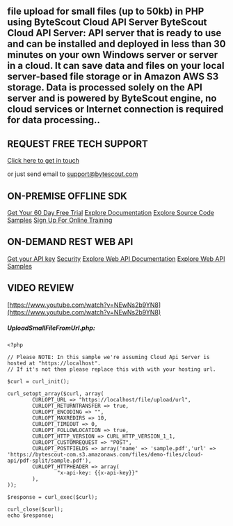 ## file upload for small files (up to 50kb) in PHP using ByteScout Cloud API Server ByteScout Cloud API Server: API server that is ready to use and can be installed and deployed in less than 30 minutes on your own Windows server or server in a cloud. It can save data and files on your local server-based file storage or in Amazon AWS S3 storage. Data is processed solely on the API server and is powered by ByteScout engine, no cloud services or Internet connection is required for data processing..

## REQUEST FREE TECH SUPPORT

[Click here to get in touch](https://bytescout.zendesk.com/hc/en-us/requests/new?subject=ByteScout%20Cloud%20API%20Server%20Question)

or just send email to [support@bytescout.com](mailto:support@bytescout.com?subject=ByteScout%20Cloud%20API%20Server%20Question) 

## ON-PREMISE OFFLINE SDK 

[Get Your 60 Day Free Trial](https://bytescout.com/download/web-installer?utm_source=github-readme)
[Explore Documentation](https://bytescout.com/documentation/index.html?utm_source=github-readme)
[Explore Source Code Samples](https://github.com/bytescout/ByteScout-SDK-SourceCode/)
[Sign Up For Online Training](https://academy.bytescout.com/)


## ON-DEMAND REST WEB API

[Get your API key](https://app.pdf.co/signup?utm_source=github-readme)
[Security](https://pdf.co/security)
[Explore Web API Documentation](https://apidocs.pdf.co?utm_source=github-readme)
[Explore Web API Samples](https://github.com/bytescout/ByteScout-SDK-SourceCode/tree/master/PDF.co%20Web%20API)

## VIDEO REVIEW

[https://www.youtube.com/watch?v=NEwNs2b9YN8](https://www.youtube.com/watch?v=NEwNs2b9YN8)




<!-- code block begin -->

##### **UploadSmallFileFromUrl.php:**
    
```
<?php

// Please NOTE: In this sample we're assuming Cloud Api Server is hosted at "https://localhost". 
// If it's not then please replace this with with your hosting url.

$curl = curl_init();

curl_setopt_array($curl, array(
		CURLOPT_URL => "https://localhost/file/upload/url",
		CURLOPT_RETURNTRANSFER => true,
		CURLOPT_ENCODING => "",
		CURLOPT_MAXREDIRS => 10,
		CURLOPT_TIMEOUT => 0,
		CURLOPT_FOLLOWLOCATION => true,
		CURLOPT_HTTP_VERSION => CURL_HTTP_VERSION_1_1,
		CURLOPT_CUSTOMREQUEST => "POST",
		CURLOPT_POSTFIELDS => array('name' => 'sample.pdf','url' => 'https://bytescout-com.s3.amazonaws.com/files/demo-files/cloud-api/pdf-split/sample.pdf'),
		CURLOPT_HTTPHEADER => array(
				"x-api-key: {{x-api-key}}"
		),
));

$response = curl_exec($curl);

curl_close($curl);
echo $response;

```

<!-- code block end -->